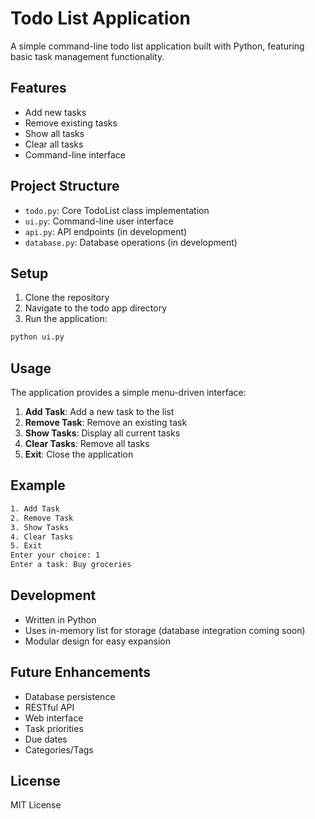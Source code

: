 # Todo List Application

A simple command-line todo list application built with Python, featuring basic task management functionality.

## Features

- Add new tasks
- Remove existing tasks
- Show all tasks
- Clear all tasks
- Command-line interface

## Project Structure

- `todo.py`: Core TodoList class implementation
- `ui.py`: Command-line user interface
- `api.py`: API endpoints (in development)
- `database.py`: Database operations (in development)

## Setup

1. Clone the repository
2. Navigate to the todo app directory
3. Run the application:
```bash
python ui.py
```

## Usage

The application provides a simple menu-driven interface:

1. **Add Task**: Add a new task to the list
2. **Remove Task**: Remove an existing task
3. **Show Tasks**: Display all current tasks
4. **Clear Tasks**: Remove all tasks
5. **Exit**: Close the application

## Example

```bash
1. Add Task
2. Remove Task
3. Show Tasks
4. Clear Tasks
5. Exit
Enter your choice: 1
Enter a task: Buy groceries
```

## Development

- Written in Python
- Uses in-memory list for storage (database integration coming soon)
- Modular design for easy expansion

## Future Enhancements

- Database persistence
- RESTful API
- Web interface
- Task priorities
- Due dates
- Categories/Tags

## License

MIT License 